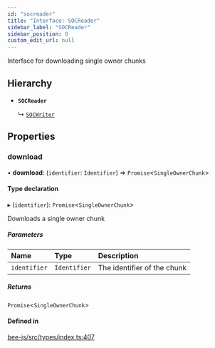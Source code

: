 ```yaml
---
id: "socreader"
title: "Interface: SOCReader"
sidebar_label: "SOCReader"
sidebar_position: 0
custom_edit_url: null
---
```


Interface for downloading single owner chunks

## Hierarchy

- **`SOCReader`**

  ↳ [`SOCWriter`](socwriter.md)

## Properties

### download

• **download**: (`identifier`: `Identifier`) =\> `Promise`<`SingleOwnerChunk`\>

#### Type declaration

▸ (`identifier`): `Promise`<`SingleOwnerChunk`\>

Downloads a single owner chunk

##### Parameters

| Name | Type | Description |
| :------ | :------ | :------ |
| `identifier` | `Identifier` | The identifier of the chunk |

##### Returns

`Promise`<`SingleOwnerChunk`\>

#### Defined in

[bee-js/src/types/index.ts:407](https://github.com/ethersphere/bee-js/blob/ae6a776/src/types/index.ts#L407)

